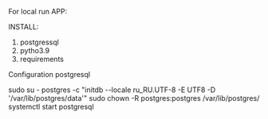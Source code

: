 For local run APP:

INSTALL:

1. postgressql
2. pytho3.9
3. requirements

Configuration postgresql

sudo su - postgres -c "initdb --locale ru_RU.UTF-8 -E UTF8 -D '/var/lib/postgres/data'"
sudo chown -R postgres:postgres /var/lib/postgres/
systemctl start postgresql

